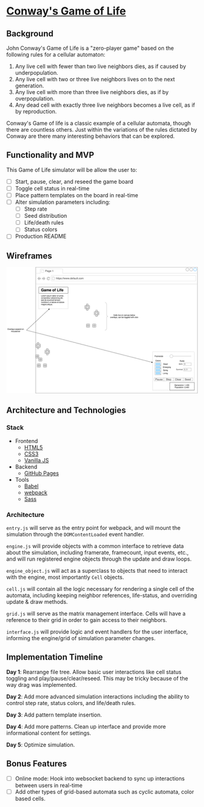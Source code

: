 # [Conway's Game of Life](https://andydennisonbooth.github.io/conways-gol/)
## Background
John Conway's Game of Life is a "zero-player game" based on the following rules for a cellular automaton:

1. Any live cell with fewer than two live neighbors dies, as if caused by underpopulation.
2. Any live cell with two or three live neighbors lives on to the next generation.
3. Any live cell with more than three live neighbors dies, as if by overpopulation.
4. Any dead cell with exactly three live neighbors becomes a live cell, as if by reproduction.

Conway's Game of life is a classic example of a cellular automata, though there are countless others. Just within the variations of the rules dictated by Conway are there many interesting behaviors that can be explored.

## Functionality and MVP
This Game of Life simulator will be allow the user to:
- [ ] Start, pause, clear, and reseed the game board
- [ ] Toggle cell status in real-time
- [ ] Place pattern templates on the board in real-time
- [ ] Alter simulation parameters including:
  - [ ] Step rate
  - [ ] Seed distribution
  - [ ] Life/death rules
  - [ ] Status colors
- [ ] Production README

## Wireframes
![Game of Life wireframe](CGOL-wireframe.png)

## Architecture and Technologies
### Stack
- Frontend
  - [HTML5](https://www.w3.org/TR/html5/)
  - [CSS3](https://developer.mozilla.org/en-US/docs/Web/CSS/CSS3)
  - [Vanilla JS](http://vanilla-js.com/)
- Backend
  - [GitHub Pages](https://pages.github.com/)
- Tools
  - [Babel](https://babeljs.io/)
  - [webpack](https://webpack.github.io/)
  - [Sass](http://sass-lang.com/)

### Architecture
`entry.js` will serve as the entry point for webpack, and will mount the simulation through the `DOMContentLoaded` event handler.

`engine.js` will provide objects with a common interface to retrieve data about the simulation, including framerate, framecount, input events, etc., and will run registered engine objects through the update and draw loops.

`engine_object.js` will act as a superclass to objects that need to interact with the engine, most importantly `Cell` objects.

`cell.js` will contain all the logic necessary for rendering a single cell of the automata, including keeping neighbor references, life-status, and overriding update & draw methods.

`grid.js` will serve as the matrix management interface. Cells will have a reference to their grid in order to gain access to their neighbors.

`interface.js` will provide logic and event handlers for the user interface, informing the engine/grid of simulation parameter changes.

## Implementation Timeline
__Day 1__: Rearrange file tree. Allow basic user interactions like cell status toggling and play/pause/clear/reseed. This may be tricky because of the way drag was implemented.

__Day 2__: Add more advanced simulation interactions including the ability to control step rate, status colors, and life/death rules.

__Day 3__: Add pattern template insertion.

__Day 4__: Add more patterns. Clean up interface and provide more informational content for settings.

__Day 5__: Optimize simulation.

## Bonus Features
- [ ] Online mode: Hook into websocket backend to sync up interactions between users in real-time
- [ ] Add other types of grid-based automata such as cyclic automata, color based cells.
